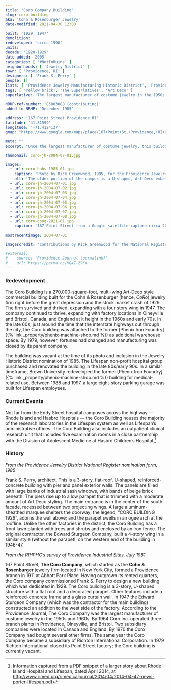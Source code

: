 ```yaml
---
title: "Coro Company Building"
slug: coro-building
aka: 'Cohn & Rosenburger Jewelry'
date-modified: 2021-04-30 12:00

built: '1929, 1947'
demolition: 
redeveloped: 'circa 1990'
units:
decade: '1920-1929'
date-added: '2005'
categories: [ '#NotInRuins' ]
neighborhoods: [ 'Jewelry District' ]
town: [ 'Providence, RI' ]
designers: [ 'Frank S. Perry' ]
people: []
lists: [ 'Providence Jewelry Manufacturing Historic District', 'Providence Industrial Sites 1981', 'National Register of Historic Places' ]
tags: [ 'Yellow brick', 'The Superlatives', 'Art Deco' ]
superlative: 'The largest manufacturer of costume jewelry in the 1950s and 1960s'

NRHP-ref-number: '85003088 (contributing)'
added-to-NRHP: 'December 1985'

address: '167 Point Street Providence RI'
latitude: '41.81599'
longitude: '-71.4124137'
gmap: "https://www.google.com/maps/place/167+Point+St,+Providence,+RI+02903/@41.81599,-71.4124137,17z/data=!3m1!4b1!4m5!3m4!1s0x89e4456bb9509897:0x61a537bd261dd37c!8m2!3d41.81599!4d-71.410225"

meta: ""
excerpt: "Once the largest manufacturer of costume jewelry, this building was vacant in the 80s but then revived by Lifespan as their corporate headquarters"

thumbnail: coro-jh-2004-07-01.jpg

images:
  - url: coro-habs-1985-01.jpg
    caption: 'Photo by Rick Greenwood, 1985, for the Providence Jewelry Manufacturing Historic District nomination form'
    alt: 'The older portion of the campus is a U-shaped, Art-Deco embellished yellow brick and sandstone trimemd building with large commercial windows. The ornamentation is simple and slight, preferring to highlight the modern construction techniques which allowed the windows to be much larger and the structural surface area of the building much smaller. A similarly-designed but less ornamented wing was built 20 years later to the west and connecting to the main structure.'
  - url: coro-jh-2004-07-01.jpg
  - url: coro-jh-2004-07-02.jpg
  - url: coro-jh-2004-07-03.jpg
  - url: coro-jh-2004-07-04.jpg
  - url: coro-jh-2004-07-05.jpg
  - url: coro-jh-2004-07-06.jpg
  - url: coro-jh-2004-07-07.jpg
  - url: coro-jh-2004-07-08.jpg
  - url: coro-goog-2021-01.jpg
    caption: '167 Point Street from a Google satellite capture circa 2021'

mostrecentimage: 2004-07-01

imagescredit: 'Contributions by Rick Greenwood for the National Register Form and Google Maps'

#external:
#  - source: 'Providence Journal (permalink)'
#    url: https://perma.cc/MQ4Z-Z9K4
---
```


### Redevelopment

The Coro Building is a 270,000-square-foot, multi-wing Art-Deco style commercial building built for the Cohn & Rosenburger (hence, <i>CoRo</i>) jewelry firm right before the great depression and the stock market crash of 1929. The firm survived and thrived, expanding with a four story wing in 1947. The company continued to thrive, expanding with factory locations in Olneyville and Bristol, Canada, and England at it height in the 1960s and early 70s. In the late 60s, just around the time that the interstate highways cut through the city, the Coro building was attached to the former [Phenix Iron Foundry]({% link _property/phenix-machine-shop.md %}) as additional warehouse space. By 1979, however, fortunes had changed and manufacturing was closed by its parent company. 

The building was vacant at the time of its photo and inclusion in the Jewelry Historic District nomination of 1985. The Lifespan non-profit hospital group purchased and renovated the building in the late 80s/early 90s. In a similar timeframe, Brown University redeveloped the former [Phenix Iron Foundry]({% link _property/phenix-machine-shop.md %}) building for medical-related use. Between 1988 and 1997, a large eight-story parking garage was built for Lifespan employees. 


### Current Events

Not far from the Eddy Street hospital campuses across the highway — Rhode Island and Hasbro Hospitals — the Coro Building houses the majority of the research laboratories in the Lifespan system as well as Lifespan’s administrative offices. The Coro Building also includes an outpatient clinical research unit that includes five examination rooms in a close partnership with the Division of Adolescent Medicine at Hasbro Children’s Hospital.[^1]

[^1]: Information captured from a PDF snippet of a larger story about Rhode Island Hospital and Lifespan, dated April 2014, at http://www.rimed.org/rimedicaljournal/2014/04/2014-04-47-news-porter-lifespan.pdf 
 

### History

_From the Providence Jewelry District National Register nomination form, 1985_

Frank S. Perry, architect. This is a 3-story, flat-roof, U-shaped, reinforced-concrete building with pier and panel exterior walls. The panels are filled with large banks of industrial sash windows, with bands of beige brick beneath. The piers rise up to a low parapet that is trimmed with a moderate amount of Art Deco styling. The main entrance is in the center of the south facade, recessed between two projecting wings. A large aluminum-sheathed marquee shelters the doorway; the legend, “CORO BUILDING 1929”, adorns the wall above; and the parapet swells in an ogee arch at the roofline. Unlike the other factories in the district, the Coro Building has a front lawn planted with trees and shrubs and enclosed by an iron fence. The original contractor, the Edward Sturgeon Company, built a 4-story wing in a similar style (without the parapet!, on the western end of the building in 1946-47.


_From the RIHPHC’s survey of Providence Industrial Sites, July 1981_

167 Point Street, **The Coro Company**, which started as the **Cohn & Rosenburger** jewelry firm located in New York City, formed a Providence branch in 1911 at Abbott Park Place. Having outgrown its rented quarters, the Coro company commissioned Frank S. Perry to design a new building which was dedicated in 1929. The Coro building is a 3-story, U-shaped structure with a flat roof and a decorated parapet. Other features include a reinforced-concrete frame and a glass curtain wall. In 1947 the Edward Sturgeon Company (which was the contractor for the main building) constructed an addition to the west side of the factory. According to the Providence Journal, The Coro Company was the largest manufacturer of costume jewelry in the 1950s and 1960s. By 1964 Coro Inc. operated three branch plants in Providence, Olneyville, and Bristol. Two subsidiary companies were located in Canada and England. By 1970 the Coro Company had bought several other firms. The same year the Coro Company became a subsidiary of Richton International Corporation. In 1979 Richton International closed its Point Street factory; the Coro building is currently vacant.
